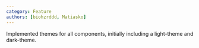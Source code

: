 ```yaml
---
category: Feature
authors: [biohzrddd, Matiasko]
---
```


Implemented themes for all components, initially including a light-theme and dark-theme.
